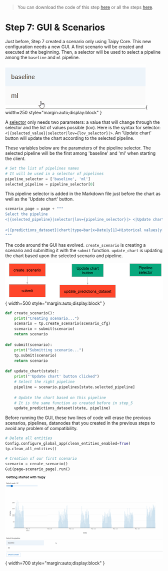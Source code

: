 > You can download the code of this step [here](../src/step_07.py) or all the steps [here](https://github.com/Avaiga/taipy-getting-started/tree/develop/src).

# Step 7: GUI & Scenarios

Just before, Step 7 created a scenario only using Taipy Core. This new configuration needs a new GUI. A first scenario will be created and executed at the beginning. Then, a selector will be used to select a pipeline among the `baseline` and `ml` pipeline.

![Selector](selector.gif){ width=250 style="margin:auto;display:block" }

A [selector](https://docs.taipy.io/manuals/gui/viselements/selector/) only needs two parameters: a value that will change through the selector and the list of values possible (lov). Here is the syntax for selector: `<|{selected_value}|selector|lov={lov_selector}|>`. An 'Update chart' button will update the chart according to the selected pipeline.

These variables below are the parameters of the pipeline selector. The selected pipeline will be the first among 'baseline' and 'ml' when starting the client.

```python
# Set the list of pipelines names
# It will be used in a selector of pipelines
pipeline_selector = ['baseline', 'ml']
selected_pipeline = pipeline_selector[0]
```

This pipeline selector is added in the Markdown file just before the chart as well as the 'Update chart' button.

```python
scenario_page = page + """
Select the pipeline
<|{selected_pipeline}|selector|lov={pipeline_selector}|> <|Update chart|button|on_action=update_chart|>

<|{predictions_dataset}|chart|type=bar|x=Date|y[1]=Historical values|y[2]=Predicted values|height=80%|width=100%|>
"""
```

The code around the GUI has evolved. `create_scenario` is creating a scenario and submitting it with the `submit` function. `update_chart` is updating the chart based upon the selected scenario and pipeline.

![Organisation](organisation.svg){ width=500 style="margin:auto;display:block" }


```python
def create_scenario():
    print("Creating scenario...")
    scenario = tp.create_scenario(scenario_cfg)
    scenario = submit(scenario)
    return scenario

def submit(scenario):
    print("Submitting scenario...")
    tp.submit(scenario)
    return scenario

def update_chart(state):
    print("'Update chart' button clicked")
    # Select the right pipeline
    pipeline = scenario.pipelines[state.selected_pipeline]

    # Update the chart based on this pipeline
    # It is the same function as created before in step_5
    update_predictions_dataset(state, pipeline)
```

Before running the GUI, these two lines of code will erase the previous scenarios, pipelines, datanodes that you created in the previous steps to avoid any problem of compatibility.

```python
# Delete all entities
Config.configure_global_app(clean_entities_enabled=True)
tp.clean_all_entities()
```

```python
# Creation of our first scenario
scenario = create_scenario()
Gui(page=scenario_page).run() 
```

![GUI for a scenario](result.gif){ width=700 style="margin:auto;display:block" }
